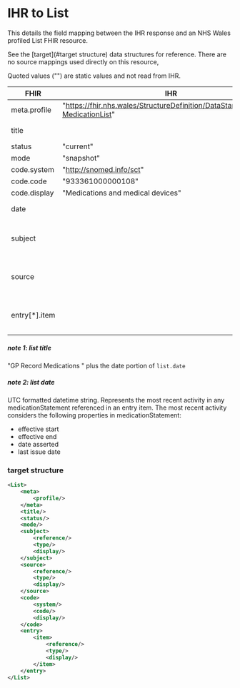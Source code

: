   # IHR to List

This details the field mapping between the IHR response and an NHS Wales profiled List FHIR resource. 

See the [target](#target structure) data structures for reference. There are no source mappings used directly on this resource, 

Quoted values ("") are static values and not read from IHR.

| FHIR          | IHR                                                          | notes                                                        |
| ------------- | ------------------------------------------------------------ | ------------------------------------------------------------ |
| meta.profile  | "https://fhir.nhs.wales/StructureDefinition/DataStandardsWales-MedicationList" |                                                              |
| title         |                                                              | see [note 1](#note 1: list title)                            |
| status        | "current"                                                    |                                                              |
| mode          | "snapshot"                                                   |                                                              |
| code.system   | "http://snomed.info/sct"                                     |                                                              |
| code.code     | "933361000000108"                                            |                                                              |
| code.display  | "Medications and medical devices"                            |                                                              |
| date          |                                                              | see [note 2](#note 2: list date)                             |
| subject       |                                                              | Referenced resource. See [patient](patient.md) for more information. |
| source        |                                                              | Referenced resource. See [practitionerRole](practitionerRole.md) for more information. |
| entry[*].item |                                                              | Referenced resource. See [medicationStatement](medicationStatement.md) for more information. |



##### note 1: list title

"GP Record Medications " plus the date portion of ``list.date`` 

##### note 2: list date

UTC formatted datetime string. Represents the most recent activity in any medicationStatement referenced in an entry item. The most recent activity considers the following properties in medicationStatement:

* effective start
* effective end
* date asserted
* last issue date

### target structure

```xml
<List>
    <meta>
        <profile/>
    </meta>
    <title/>
    <status/>
    <mode/>
	<subject>
        <reference/>
        <type/>
        <display/>
    </subject>
    <source>
        <reference/>
        <type/>
        <display/>
    </source>
    <code>
        <system/>
        <code/>
        <display/>
    </code>
    <entry>
        <item>
            <reference/>
            <type/>
            <display/>
        </item>
    </entry>
</List>
```





